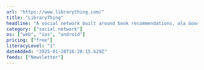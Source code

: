 ```yaml
---
url: "https://www.librarything.com/"
title: "LibraryThing"
headline: "A social network built around book recommendations, ala Goodreads. No automated recommendation algorithms - everything is manual."
category: ["social network"]
os: ["web", "ios", "android"]
pricing: ["free"]
literacyLevel: "1"
dateAdded: "2025-01-28T16:28:15.629Z"
feeds: ["Newsletter"]
---
```

